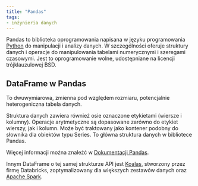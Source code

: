 ```yaml
---
title: "Pandas"
tags:
- inżynieria danych
---
```

Pandas to biblioteka oprogramowania napisana w języku programowania [Python](notes/python.md) do manipulacji i analizy danych. W szczególności oferuje struktury danych i operacje do manipulowania tabelami numerycznymi i szeregami czasowymi. Jest to oprogramowanie wolne, udostępniane na licencji trójklauzulowej BSD.

## DataFrame w Pandas
To dwuwymiarowa, zmienna pod względem rozmiaru, potencjalnie heterogeniczna tabela danych.

Struktura danych zawiera również osie oznaczone etykietami (wiersze i kolumny). Operacje arytmetyczne są dopasowane zarówno do etykiet wierszy, jak i kolumn. Może być traktowany jako kontener podobny do słownika dla obiektów typu Series. To główna struktura danych w bibliotece Pandas.

Więcej informacji można znaleźć w [Dokumentacji Pandas](https://pandas.pydata.org/docs/reference/api/pandas.DataFrame.html).

Innym DataFrame o tej samej strukturze API jest [Koalas](https://github.com/databricks/koalas), stworzony przez firmę Databricks, zoptymalizowany dla większych zestawów danych oraz [Apache Spark](notes/apache%20spark.md).
